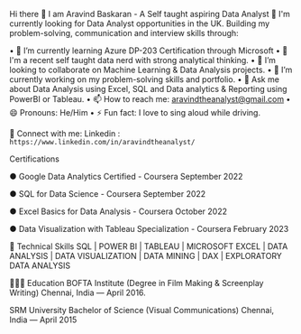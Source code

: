 Hi there 👋 I am Aravind Baskaran - A Self taught aspiring Data Analyst
🎃 I'm currently looking for Data Analyst opportunities in the UK.
Building my problem-solving, communication and interview skills through:



•	🌱 I’m currently learning Azure DP-203 Certification through Microsoft 
•	💃 I'm a recent self taught data nerd with strong analytical thinking.
•	👯 I’m looking to collaborate on Machine Learning & Data Analysis projects.
•	🔭 I’m currently working on my problem-solving skills and portfolio.
•	💬 Ask me about Data Analysis using Excel, SQL and Data analytics & Reporting using PowerBI or Tableau.
•	📫 How to reach me: aravindtheanalyst@gmail.com
•	😄 Pronouns: He/Him
•	⚡ Fun fact: I love to sing aloud while driving.





🤝 Connect with me:
Linkedin : `https://www.linkedin.com/in/aravindtheanalyst/`


 
 Certifications
 	
●	Google Data Analytics Certified   - Coursera                             September 2022


●	SQL for Data Science  - Coursera                                         September 2022


●	Excel Basics for Data Analysis - Coursera	                               October 2022


●	Data Visualization with Tableau Specialization - Coursera                February 2023


💼 Technical Skills
SQL | POWER BI | TABLEAU | MICROSOFT EXCEL | DATA ANALYSIS | DATA VISUALIZATION | DATA MINING | DAX | EXPLORATORY DATA ANALYSIS

          
👩🏽‍💻 Education
BOFTA Institute (Degree in Film Making & Screenplay Writing)
    Chennai, India — April 2016.

 SRM University Bachelor of Science (Visual Communications) 
     Chennai, India — April 2015


